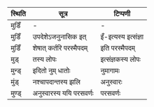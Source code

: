 | स्थिति | सूत्र | टिप्पणी |
| ----- | ------- | ------ |
| मुडिँ | - | - |
| मुडिँ | उपदेशेऽजनुनासिक इत् | इँ-इत्यस्य इत्संज्ञा |
| मुडिँ | शेषात् कर्तरि परस्मैपदम् | इति परस्मैपदम् |
| मुड् | तस्य लोपः | इत्संज्ञकस्य लोपः |
| मुन्ड् | इदितो नुम् धातोः | नुमागामः |
| मुंड् | नश्चापदान्तस्य झलि | अनुस्वारः |
| मुण्ड् | अनुस्वारस्य ययि परसवर्णः | परसवर्णः |
